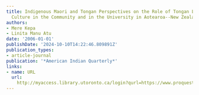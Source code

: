 ```yaml
---
title: Indigenous Maori and Tongan Perspectives on the Role of Tongan Language and
  Culture in the Community and in the University in Aotearoa--New Zealand
authors:
- Mere Kepa
- Linita Manu Atu
date: '2006-01-01'
publishDate: '2024-10-10T14:22:46.809891Z'
publication_types:
- article-journal
publication: '*American Indian Quarterly*'
links:
- name: URL
  url: 
    http://myaccess.library.utoronto.ca/login?qurl=https://www.proquest.com/docview/62003895?accountid=14771&bdid=38382&_bd=BuRP6vc%2BSpA5wmRsv%2BCK7a8i0sE%3D
---
```

